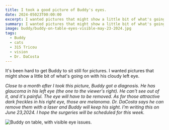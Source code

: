 ```yaml
---
title: I took a good picture of Buddy's eyes.
date: 2024-05023T00:00:00
excerpt: I wanted pictures that might show a little bit of what's going on with his cloudy left eye.
summary: I wanted pictures that might show a little bit of what's going on with his cloudy left eye.
image: buddy/buddy-on-table-eyes-visible-may-23-2024.jpg
tags:
  - Buddy
  - cats
  - 315 Tricou
  - vision
  - Dr. DaCosta
---
```


It's been hard to get Buddy to sit still for pictures. I wanted pictures that might show a little bit of what's going on with his cloudy left eye.

_Close to a month after I took this picture, Buddy got a diagnosis. He has glaucoma in his left eye (the one to the viewer's right). He can't see out of it, and it's painful. The eye will have to be removed. As for those attractive dark freckles in his right eye, those are melanoma. Dr. DaCosta says he can remove them with a laser and Buddy will keep his sight. I'm writing this on June 23,2024. I hope the surgeries will be scheduled for this week._

![Buddy on table, with visible eye issues.](/static/img/buddy/buddy-on-table-eyes-visible-may-23-2024.jpg)


  